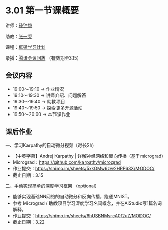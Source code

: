 # 3.01 第一节课概要

讲师：[孙钟恺](https://github.com/sunzhongkai588)

助教：[张一乔](https://github.com/Liyulingyue)

课程：[框架学习计划](https://github.com/sunzhongkai588/LearnDL/blob/main/授课材料/LearnDL%20第二次课.pdf)

录播：[腾讯会议回放](https://meeting.tencent.com/v2/cloud-record/share?id=5646fb27-c020-421f-a119-678b9a3747cf&from=3) （有效期至3.15）


## 会议内容
* 19:00～19:10  -> 作业情况
* 19:10～19:30  -> 讲师介绍、问题解答
* 19:30～19:40  -> 助教项目
* 19:40～19:50  -> 探索更多开源活动
* 19:50～20:00  -> 本节课作业

## 课后作业

一、学习Karpathy的自动微分视频（时长2h)
* 【中英字幕】Andrej Karpathy | 详解神经网络和反向传播（基于micrograd） 
* Micrograd：https://github.com/karpathy/micrograd
* 作业提交：https://shimo.im/sheets/5xkGMw6zw2HRP63X/MODOC/ 
* 截止日期：3.15

二、手动实现简单的深度学习框架 （optional）
* 能够实现基础NN网络的自动微分和反向传播，跑通MNIST。 
* 参考 Micrograd / 助教项目学习深度学习名词概念，并在AIStudio写1篇名词解释。
* 作业提交：https://shimo.im/sheets/6hUSBNMsrcA0f2uZ/MODOC/
* 截止日期：3.22
